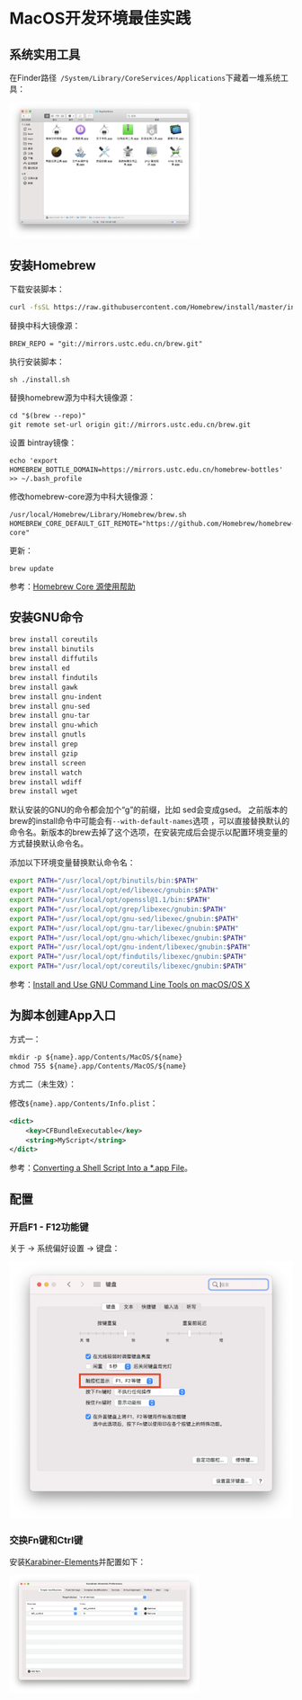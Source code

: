 # MacOS开发环境最佳实践

## 系统实用工具

在Finder路径` /System/Library/CoreServices/Applications`下藏着一堆系统工具：

<img src="./macos.assets/image-20191223174406801.png" alt="image-20191223174406801" style="zoom: 33%;" />

## 安装Homebrew

下载安装脚本：

```bash
curl -fsSL https://raw.githubusercontent.com/Homebrew/install/master/install.sh > install.sh
```

替换中科大镜像源：

```shell
BREW_REPO = "git://mirrors.ustc.edu.cn/brew.git"
```

执行安装脚本：

```shell
sh ./install.sh
```

替换homebrew源为中科大镜像源：

```shell
cd "$(brew --repo)"
git remote set-url origin git://mirrors.ustc.edu.cn/brew.git
```

设置 bintray镜像：

```shell
echo 'export HOMEBREW_BOTTLE_DOMAIN=https://mirrors.ustc.edu.cn/homebrew-bottles' >> ~/.bash_profile
```

修改homebrew-core源为中科大镜像源：

```shell
/usr/local/Homebrew/Library/Homebrew/brew.sh 
HOMEBREW_CORE_DEFAULT_GIT_REMOTE="https://github.com/Homebrew/homebrew-core"
```

更新：

```shell
brew update
```

参考：[Homebrew Core 源使用帮助](http://mirrors.ustc.edu.cn/help/homebrew-core.git.html)

## 安装GNU命令

```bash
brew install coreutils
brew install binutils
brew install diffutils
brew install ed
brew install findutils
brew install gawk
brew install gnu-indent
brew install gnu-sed
brew install gnu-tar
brew install gnu-which
brew install gnutls
brew install grep
brew install gzip
brew install screen
brew install watch
brew install wdiff
brew install wget
```

默认安装的GNU的命令都会加个“g”的前缀，比如  sed会变成gsed。 之前版本的brew的install命令中可能会有`--with-default-names`选项 ，可以直接替换默认的命令名。新版本的brew去掉了这个选项，在安装完成后会提示以配置环境变量的方式替换默认命令名。

添加以下环境变量替换默认命令名：

```bash
export PATH="/usr/local/opt/binutils/bin:$PATH"
export PATH="/usr/local/opt/ed/libexec/gnubin:$PATH"
export PATH="/usr/local/opt/openssl@1.1/bin:$PATH"
export PATH="/usr/local/opt/grep/libexec/gnubin:$PATH"
export PATH="/usr/local/opt/gnu-sed/libexec/gnubin:$PATH"
export PATH="/usr/local/opt/gnu-tar/libexec/gnubin:$PATH"
export PATH="/usr/local/opt/gnu-which/libexec/gnubin:$PATH"
export PATH="/usr/local/opt/gnu-indent/libexec/gnubin:$PATH"
export PATH="/usr/local/opt/findutils/libexec/gnubin:$PATH"
export PATH="/usr/local/opt/coreutils/libexec/gnubin:$PATH"
```

参考：[Install and Use GNU Command Line Tools on macOS/OS X](https://www.topbug.net/blog/2013/04/14/install-and-use-gnu-command-line-tools-in-mac-os-x/)

## 为脚本创建App入口

方式一：

```
mkdir -p ${name}.app/Contents/MacOS/${name}
chmod 755 ${name}.app/Contents/MacOS/${name}
```

方式二（未生效）：

修改`${name}.app/Contents/Info.plist`：

```xml
<dict>
    <key>CFBundleExecutable</key>
    <string>MyScript</string>
</dict>
```

参考：[Converting a Shell Script Into a *.app File](https://stackoverflow.com/questions/30792569/converting-a-shell-script-into-a-app-file)。

## 配置

### 开启F1 - F12功能键

关于 -> 系统偏好设置 -> 键盘：

<img src="./macos.assets/keyboard.png" alt="keyboard" style="zoom:50%;" />

### 交换Fn键和Ctrl键

安装[Karabiner-Elements](https://karabiner-elements.pqrs.org/)并配置如下：

<img src="./macos.assets/fn-1699444.png" alt="fn" style="zoom: 33%;" />

